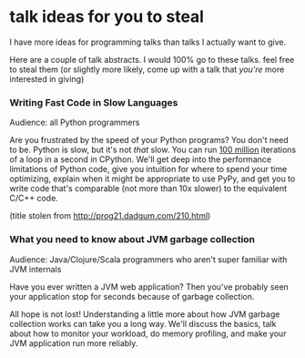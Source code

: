 # talk ideas for you to steal

I have more ideas for programming talks than talks I actually want to give.

Here are a couple of talk abstracts. I would 100% go to these talks. feel free to steal them (or slightly more likely, come up with a talk that *you're* more interested in giving)

### Writing Fast Code in Slow Languages

Audience: all Python programmers

Are you frustrated by the speed of your Python programs? You don't need to be. Python is slow, but it's not *that* slow. You can run [100 million](http://computers-are-fast.github.io/) iterations of a loop in a second in CPython. We'll get deep into the performance limitations of Python code, give you intuition for where to spend your time optimizing, explain when it might be appropriate to use PyPy, and get you to write code that's comparable (not more than 10x slower) to the equivalent C/C++ code.

(title stolen from http://prog21.dadgum.com/210.html)

### What you need to know about JVM garbage collection

Audience: Java/Clojure/Scala programmers who aren't super familiar with JVM internals

Have you ever written a JVM web application? Then you've probably seen your application stop for seconds because of garbage collection.

All hope is not lost! Understanding a little more about how JVM garbage collection works can take you a long way. We'll discuss the basics, talk about how to monitor your workload, do memory profiling, and make your JVM application run more reliably.
